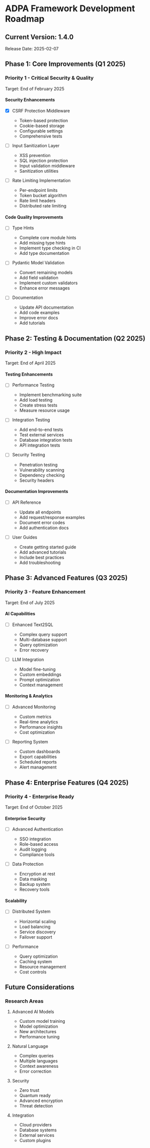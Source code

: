 # ADPA Framework Development Roadmap

## Current Version: 1.4.0
Release Date: 2025-02-07

## Phase 1: Core Improvements (Q1 2025)

### Priority 1 - Critical Security & Quality
Target: End of February 2025

#### Security Enhancements
- [x] CSRF Protection Middleware
  - Token-based protection
  - Cookie-based storage
  - Configurable settings
  - Comprehensive tests

- [ ] Input Sanitization Layer
  - XSS prevention
  - SQL injection protection
  - Input validation middleware
  - Sanitization utilities

- [ ] Rate Limiting Implementation
  - Per-endpoint limits
  - Token bucket algorithm
  - Rate limit headers
  - Distributed rate limiting

#### Code Quality Improvements
- [ ] Type Hints
  - Complete core module hints
  - Add missing type hints
  - Implement type checking in CI
  - Add type documentation

- [ ] Pydantic Model Validation
  - Convert remaining models
  - Add field validation
  - Implement custom validators
  - Enhance error messages

- [ ] Documentation
  - Update API documentation
  - Add code examples
  - Improve error docs
  - Add tutorials

## Phase 2: Testing & Documentation (Q2 2025)

### Priority 2 - High Impact
Target: End of April 2025

#### Testing Enhancements
- [ ] Performance Testing
  - Implement benchmarking suite
  - Add load testing
  - Create stress tests
  - Measure resource usage

- [ ] Integration Testing
  - Add end-to-end tests
  - Test external services
  - Database integration tests
  - API integration tests

- [ ] Security Testing
  - Penetration testing
  - Vulnerability scanning
  - Dependency checking
  - Security headers

#### Documentation Improvements
- [ ] API Reference
  - Update all endpoints
  - Add request/response examples
  - Document error codes
  - Add authentication docs

- [ ] User Guides
  - Create getting started guide
  - Add advanced tutorials
  - Include best practices
  - Add troubleshooting

## Phase 3: Advanced Features (Q3 2025)

### Priority 3 - Feature Enhancement
Target: End of July 2025

#### AI Capabilities
- [ ] Enhanced Text2SQL
  - Complex query support
  - Multi-database support
  - Query optimization
  - Error recovery

- [ ] LLM Integration
  - Model fine-tuning
  - Custom embeddings
  - Prompt optimization
  - Context management

#### Monitoring & Analytics
- [ ] Advanced Monitoring
  - Custom metrics
  - Real-time analytics
  - Performance insights
  - Cost optimization

- [ ] Reporting System
  - Custom dashboards
  - Export capabilities
  - Scheduled reports
  - Alert management

## Phase 4: Enterprise Features (Q4 2025)

### Priority 4 - Enterprise Ready
Target: End of October 2025

#### Enterprise Security
- [ ] Advanced Authentication
  - SSO integration
  - Role-based access
  - Audit logging
  - Compliance tools

- [ ] Data Protection
  - Encryption at rest
  - Data masking
  - Backup system
  - Recovery tools

#### Scalability
- [ ] Distributed System
  - Horizontal scaling
  - Load balancing
  - Service discovery
  - Failover support

- [ ] Performance
  - Query optimization
  - Caching system
  - Resource management
  - Cost controls

## Future Considerations

### Research Areas
1. Advanced AI Models
   - Custom model training
   - Model optimization
   - New architectures
   - Performance tuning

2. Natural Language
   - Complex queries
   - Multiple languages
   - Context awareness
   - Error correction

3. Security
   - Zero trust
   - Quantum ready
   - Advanced encryption
   - Threat detection

4. Integration
   - Cloud providers
   - Database systems
   - External services
   - Custom plugins
